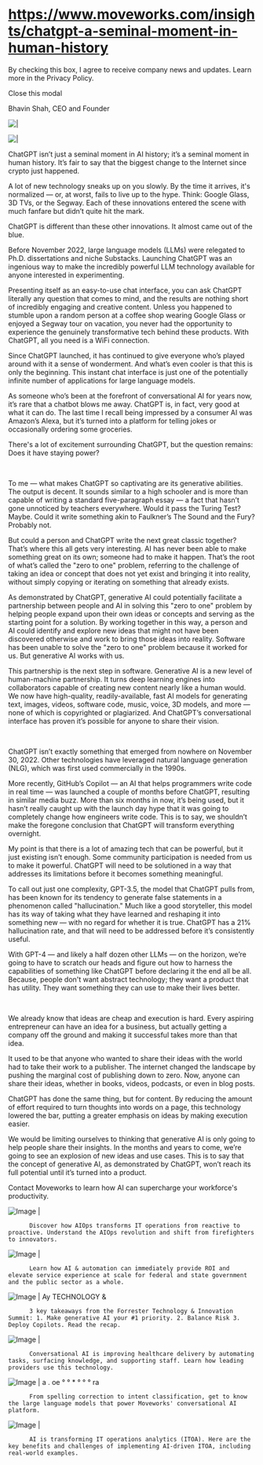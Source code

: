 # https://www.moveworks.com/insights/chatgpt-a-seminal-moment-in-human-history

By checking this box, I agree to receive company news and updates. Learn more in the Privacy Policy.







  Close this modal
  



Bhavin Shah, CEO and Founder


![ | ](https://www.moveworks.com/hubfs/featured-image-design-biz-dimension-of-GPT.jpg)

![ | ](https://www.moveworks.com/hubfs/featured-image-design-biz-dimension-of-GPT.jpg)

ChatGPT isn’t just a seminal moment in AI history; it’s a seminal moment in human history. It’s fair to say that the biggest change to the Internet since crypto just happened.

A lot of new technology sneaks up on you slowly. By the time it arrives, it's normalized — or, at worst, fails to live up to the hype. Think: Google Glass, 3D TVs, or the Segway. Each of these innovations entered the scene with much fanfare but didn’t quite hit the mark. 

ChatGPT is different than these other innovations. It almost came out of the blue. 

Before November 2022, large language models (LLMs) were relegated to Ph.D. dissertations and niche Substacks. Launching ChatGPT was an ingenious way to make the incredibly powerful LLM technology available for anyone interested in experimenting. 

Presenting itself as an easy-to-use chat interface, you can ask ChatGPT literally any question that comes to mind, and the results are nothing short of incredibly engaging and creative content. Unless you happened to stumble upon a random person at a coffee shop wearing Google Glass or enjoyed a Segway tour on vacation, you never had the opportunity to experience the genuinely transformative tech behind these products. With ChatGPT, all you need is a WiFi connection. 

Since ChatGPT launched, it has continued to give everyone who’s played around with it a sense of wonderment. And what’s even cooler is that this is only the beginning. This instant chat interface is just one of the potentially infinite number of applications for large language models. 

As someone who’s been at the forefront of conversational AI for years now, it’s rare that a chatbot blows me away. ChatGPT is, in fact, very good at what it can do. The last time I recall being impressed by a consumer AI was Amazon’s Alexa, but it’s turned into a platform for telling jokes or occasionally ordering some groceries.

There's a lot of excitement surrounding ChatGPT, but the question remains: Does it have staying power?

 

To me — what makes ChatGPT so captivating are its generative abilities. The output is decent. It sounds similar to a high schooler and is more than capable of writing a standard five-paragraph essay — a fact that hasn’t gone unnoticed by teachers everywhere. Would it pass the Turing Test? Maybe. Could it write something akin to Faulkner’s The Sound and the Fury? Probably not. 

But could a person and ChatGPT write the next great classic together? That’s where this all gets very interesting. AI has never been able to make something great on its own; someone had to make it happen. That’s the root of what’s called the "zero to one" problem, referring to the challenge of taking an idea or concept that does not yet exist and bringing it into reality, without simply copying or iterating on something that already exists. 

As demonstrated by ChatGPT, generative AI could potentially facilitate a partnership between people and AI in solving this "zero to one" problem by helping people expand upon their own ideas or concepts and serving as the starting point for a solution. By working together in this way, a person and AI could identify and explore new ideas that might not have been discovered otherwise and work to bring those ideas into reality. Software has been unable to solve the "zero to one" problem because it worked for us. But generative AI works with us.

This partnership is the next step in software. Generative AI is a new level of human-machine partnership. It turns deep learning engines into collaborators capable of creating new content nearly like a human would. We now have high-quality, readily-available, fast AI models for generating text, images, videos, software code, music, voice, 3D models, and more — none of which is copyrighted or plagiarized. And ChatGPT’s conversational interface has proven it’s possible for anyone to share their vision.

 

ChatGPT isn’t exactly something that emerged from nowhere on November 30, 2022. Other technologies have leveraged natural language generation (NLG), which was first used commercially in the 1990s. 

More recently, GitHub’s Copilot — an AI that helps programmers write code in real time — was launched a couple of months before ChatGPT, resulting in similar media buzz. More than six months in now, it’s being used, but it hasn’t really caught up with the launch day hype that it was going to completely change how engineers write code. This is to say, we shouldn’t make the foregone conclusion that ChatGPT will transform everything overnight.

My point is that there is a lot of amazing tech that can be powerful, but it just existing isn’t enough. Some community participation is needed from us to make it powerful. ChatGPT will need to be solutioned in a way that addresses its limitations before it becomes something meaningful. 

To call out just one complexity, GPT-3.5, the model that ChatGPT pulls from, has been known for its tendency to generate false statements in a phenomenon called "hallucination." Much like a good storyteller, this model has its way of taking what they have learned and reshaping it into something new — with no regard for whether it is true. ChatGPT has a 21% hallucination rate, and that will need to be addressed before it’s consistently useful.

With GPT-4 — and likely a half dozen other LLMs — on the horizon, we’re going to have to scratch our heads and figure out how to harness the capabilities of something like ChatGPT before declaring it the end all be all. Because, people don't want abstract technology; they want a product that has utility. They want something they can use to make their lives better.

 

We already know that ideas are cheap and execution is hard. Every aspiring entrepreneur can have an idea for a business, but actually getting a company off the ground and making it successful takes more than that idea. 

It used to be that anyone who wanted to share their ideas with the world had to take their work to a publisher. The internet changed the landscape by pushing the marginal cost of publishing down to zero. Now, anyone can share their ideas, whether in books, videos, podcasts, or even in blog posts.

ChatGPT has done the same thing, but for content. By reducing the amount of effort required to turn thoughts into words on a page, this technology lowered the bar, putting a greater emphasis on ideas by making execution easier. 

We would be limiting ourselves to thinking that generative AI is only going to help people share their insights. In the months and years to come, we’re going to see an explosion of new ideas and use cases. This is to say that the concept of generative AI, as demonstrated by ChatGPT, won’t reach its full potential until it’s turned into a product.

Contact  Moveworks to learn how AI can supercharge your workforce's productivity.

![Image | ](https://www.moveworks.com/hs-fs/hubfs/AIOps-featured-image.png)


          Discover how AIOps transforms IT operations from reactive to proactive. Understand the AIOps revolution and shift from firefighters to innovators.
        

![Image | ](https://www.moveworks.com/hs-fs/hubfs/Public-Sector-Convo-AI.png)


          Learn how AI & automation can immediately provide ROI and elevate service experience at scale for federal and state government and the public sector as a whole.
        

![Image | Ay TECHNOLOGY &](https://www.moveworks.com/hs-fs/hubfs/Forrester%20T%26I%20%281%29.png)


          3 key takeaways from the Forrester Technology & Innovation Summit: 1. Make generative AI your #1 priority. 2. Balance Risk 3. Deploy Copilots. Read the recap.
        

![Image | ](https://www.moveworks.com/hs-fs/hubfs/healthcare-test.png)


          Conversational AI is improving healthcare delivery by automating tasks, surfacing knowledge, and supporting staff. Learn how leading providers use this technology.
        

![Image | a . oe ° ° * ° ° ° ra](https://www.moveworks.com/hs-fs/hubfs/Moveworks_LLM_Feature.png)


          From spelling correction to intent classification, get to know the large language models that power Moveworks' conversational AI platform.
        

![Image | ](https://www.moveworks.com/hs-fs/hubfs/ITOA_feature.png)


          AI is transforming IT operations analytics (ITOA). Here are the key benefits and challenges of implementing AI-driven ITOA, including real-world examples.
        

